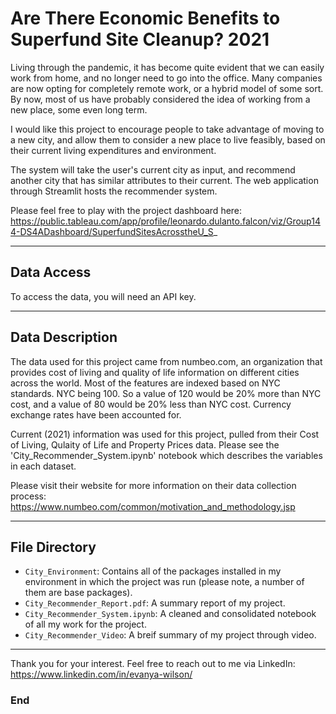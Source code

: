 # Are There Economic Benefits to Superfund Site Cleanup? 2021

Living through the pandemic, it has become quite evident that we can easily work from home, and no longer need to go into the office. Many companies are now opting for completely remote work, or a hybrid model of some sort. By now, most of us have probably considered the idea of working from a new place, some even long term.

I would like this project to encourage people to take advantage of moving to a new city, and allow them to consider a new place to live feasibly, based on their current living expenditures and environment.

The system will take the user's current city as input, and recommend another city that has similar attributes to their current. The web application through Streamlit hosts the recommender system.

Please feel free to play with the project dashboard here: https://public.tableau.com/app/profile/leonardo.dulanto.falcon/viz/Group144-DS4ADashboard/SuperfundSitesAcrosstheU_S_

----------

## Data Access
To access the data, you will need an API key.

----------

## Data Description
The data used for this project came from numbeo.com, an organization that provides cost of living and quality of life information on different cities across the world. Most of the features are indexed based on NYC standards. NYC being 100. So a value of 120 would be 20% more than NYC cost, and a value of 80 would be 20% less than NYC cost. Currency exchange rates have been accounted for.

Current (2021) information was used for this project, pulled from their Cost of Living, Qulaity of Life and Property Prices data. Please see the 'City_Recommender_System.ipynb' notebook which describes the variables in each dataset.

Please visit their website for more information on their data collection process: https://www.numbeo.com/common/motivation_and_methodology.jsp

----------

## File Directory
- `City_Environment`: Contains all of the packages installed in my environment in which the project was run (please note, a number of them are base packages).
- `City_Recommender_Report.pdf`: A summary report of my project.
- `City_Recommender_System.ipynb`: A cleaned and consolidated notebook of all my work for the project.
- `City_Recommender_Video`: A breif summary of my project through video.

----------

Thank you for your interest. Feel free to reach out to me via LinkedIn: https://www.linkedin.com/in/evanya-wilson/

### End
